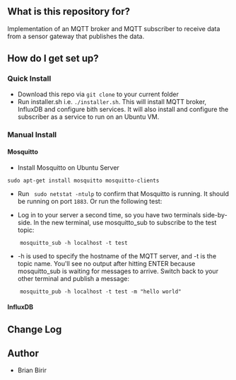 ## What is this repository for? ###

Implementation of an MQTT broker and MQTT subscriber to receive data from a sensor gateway that publishes the data.

## How do I get set up? ###

### Quick Install
* Download this repo via `git clone` to your current folder
* Run installer.sh i.e. `./installer.sh`. This will install MQTT broker, InfluxDB and configure bith services. It will also install and configure the subscriber as a service to run on an Ubuntu VM.

### Manual Install
#### Mosquitto
* Install Mosquitto on Ubuntu Server
```
sudo apt-get install mosquitto mosquitto-clients
```
* Run ` sudo netstat -ntulp` to confirm that Mosquitto is running. It should be running on port `1883`. Or run the following test:

* Log in to your server a second time, so you have two terminals side-by-side. In the new terminal, use mosquitto_sub to subscribe to the test topic:
```
    mosquitto_sub -h localhost -t test
```

* -h is used to specify the hostname of the MQTT server, and -t is the topic name. You'll see no output after hitting ENTER because mosquitto_sub is waiting for messages to arrive. Switch back to your other terminal and publish a message:

```
    mosquitto_pub -h localhost -t test -m "hello world"
```

#### InfluxDB

## Change Log ###

## Author ###

* Brian Birir
